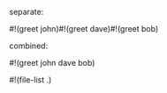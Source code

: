separate:

#!(greet john)#!(greet dave)#!(greet bob)

combined:

#!(greet john dave bob)

#!(file-list .)

